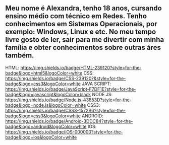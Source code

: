 ## Meu nome é Alexandra, tenho 18 anos, cursando ensino médio com técnico em Redes. Tenho conhecimentos em Sistemas Operacionais, por exemplo: Windows, Linux e etc. No meu tempo livre gosto de ler, sair para me divertir com minha família e obter conhecimentos sobre outras áres também.

HTML: https://img.shields.io/badge/HTML-239120?style=for-the-badge&logo=html5&logoColor=white
CSS: https://img.shields.io/badge/CSS-239120?&style=for-the-badge&logo=css3&logoColor=white
JAVA SCRIPT: https://img.shields.io/badge/JavaScript-F7DF1E?style=for-the-badge&logo=javascript&logoColor=black
NODE.JS: https://img.shields.io/badge/Node.js-43853D?style=for-the-badge&logo=node.js&logoColor=white
CSS3: https://img.shields.io/badge/CSS3-1572B6?style=for-the-badge&logo=css3&logoColor=white
ANDROID: https://img.shields.io/badge/Android-3DDC84?style=for-the-badge&logo=android&logoColor=white
IOS: https://img.shields.io/badge/iOS-000000?style=for-the-badge&logo=ios&logoColor=white




